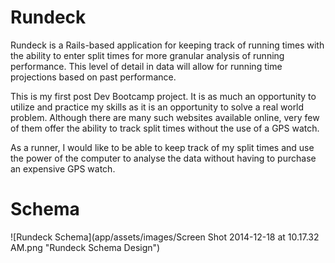 Rundeck
=============

Rundeck is a Rails-based application for keeping track of running times with the ability to enter split times for more granular analysis of running performance. This level of detail in data will allow for running time projections based on past performance.

This is my first post Dev Bootcamp project. It is as much an opportunity to utilize and practice my skills as it is an opportunity to solve a real world problem. Although there are many such websites available online, very few of them offer the ability to track split times without the use of a GPS watch.

As a runner, I would like to be able to keep track of my split times and use the power of the computer to analyse the data without having to purchase an expensive GPS watch.

Schema
=============
![Rundeck Schema](app/assets/images/Screen Shot 2014-12-18 at 10.17.32 AM.png "Rundeck Schema Design")

